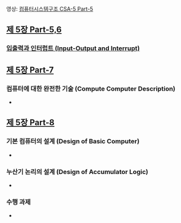 영상: [컴퓨터시스템구조 CSA-5 Part-5](https://youtu.be/4CKJs6s2OGI?list=PLc8fQ-m7b1hD4jqccMlfQpWgDVdalXFbH)

## [제 5장 Part-5,6](https://youtu.be/4CKJs6s2OGI?list=PLc8fQ-m7b1hD4jqccMlfQpWgDVdalXFbH)

### [입출력과 인터럽트 (Input-Output and Interrupt)](컴퓨터-구조/5장-기본-컴퓨터의-구조와-설계-Part2/입출력과-인터럽트.md)

## [제 5장 Part-7](https://youtu.be/693iK8vB7XU?list=PLc8fQ-m7b1hD4jqccMlfQpWgDVdalXFbH)

### 컴퓨터에 대한 완전한 기술 (Compute Computer Description)

- 

## [제 5장 Part-8](https://youtu.be/pUrzmOqsV58?list=PLc8fQ-m7b1hD4jqccMlfQpWgDVdalXFbH)

### 기본 컴퓨터의 설계 (Design of Basic Computer)

- 

### 누산기 논리의 설계 (Design of Accumulator Logic)

- 

### 수행 과제

-